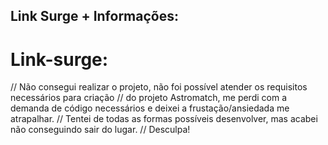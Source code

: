 ## Link Surge + Informações:
# Link-surge:

// Não consegui realizar o projeto, não foi possível atender os requisitos necessários para criação
// do projeto Astromatch, me perdi com a demanda de código necessários e deixei a frustação/ansiedada me atrapalhar.
// Tentei de todas as formas possíveis desenvolver, mas acabei não conseguindo sair do lugar.
// Desculpa!